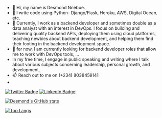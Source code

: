 - 👋 Hi, my name is Desmond Nnebue.
- 👀 I write code using Python- Django/Flask, Heroku, AWS, Digital Ocean, etc.
- 🌱 Currently, I work as a backend developer and sometimes double as a data analyst with an interest in DevOps. I focus on building and delivering quality backend APIs, deploying them using cloud platforms, teaching newbies about backend development, and helping them find their footing in the backend development space. 
- 💞️ for now, I am currently looking for backend developer roles that allow me to work with DevOps tools, ...
- In my free time, I engage in public speaking and writing where I talk about various subjects concerning leadership, personal growth, and development. 
- 📫 Reach out to me on (+234) 8038459141
-
[![Twitter Badge](https://img.shields.io/badge/Twitter-Profile-informational?style=flat&logo=twitter&logoColor=white&color=1CA2F1)](https://twitter.com/sirdesmond09)
[![LinkedIn Badge](https://img.shields.io/badge/LinkedIn-Profile-informational?style=flat&logo=linkedin&logoColor=white&color=0D76A8)](https://www.linkedin.com/in/desmondnnebue)

[![Desmond's GitHub stats](https://github-readme-stats.vercel.app/api?username=sirdesmond09&show_icons=true&theme=radical)](https://github.com/sirdesmond09/github-readme-stats)

[![Top Langs](https://github-readme-stats.vercel.app/api/top-langs/?username=sirdesmond09&&show_icons=true&theme=radical&layout=compact)](https://github.com/sirdesmond09/github-readme-stats)
